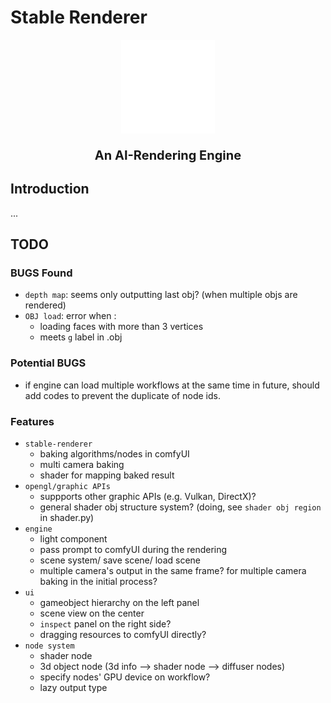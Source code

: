 # Stable Renderer
<p align="center"><img src="docs/imgs/stable-renderer-white.png.png" width="150" height="150"/></p>
<b align="center"><p style="font-size: 20px;">An AI-Rendering Engine</p></b>

## Introduction
...

## TODO

### BUGS Found
- `depth map`: seems only outputting last obj? (when multiple objs are rendered)
- `OBJ load`: error when :
    - loading faces with more than 3 vertices 
    - meets `g` label in .obj

### Potential BUGS 
- if engine can load multiple workflows at the same time in future, should add codes to prevent the duplicate of node ids.

### Features
- `stable-renderer`
    - baking algorithms/nodes in comfyUI
    - multi camera baking
    - shader for mapping baked result
- `opengl/graphic APIs`
    - suppports other graphic APIs (e.g. Vulkan, DirectX)?
    - general shader obj structure system? (doing, see `shader obj region` in shader.py)
- `engine`
    - light component
    - pass prompt to comfyUI during the rendering
    - scene system/ save scene/ load scene 
    - multiple camera's output in the same frame? for multiple camera baking in the initial process? 
- `ui`
    - gameobject hierarchy on the left panel
    - scene view on the center
    - `inspect` panel on the right side?
    - dragging resources to comfyUI directly?
- `node system`
    - shader node
    - 3d object node (3d info --> shader node --> diffuser nodes)
    - specify nodes' GPU device on workflow?
    - lazy output type